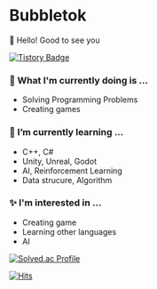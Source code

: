 # Bubbletok
👋 Hello! Good to see you

[![Tistory Badge](https://img.shields.io/badge/Tistory-000000?style=flat-square&logo=Tistory&link=https://trypro329.tistory.com)](https://trypro329.tistory.com)

### 🔭 What I'm currently doing is ...
  - Solving Programming Problems
  - Creating games
### 🌱 I’m currently learning ...
  - C++, C#
  - Unity, Unreal, Godot
  - AI, Reinforcement Learning
  - Data strucure, Algorithm
### ✨ l'm interested in ...
  - Creating game
  - Learning other languages
  - AI

[![Solved.ac Profile](http://mazassumnida.wtf/api/generate_badge?boj=ghdthd123)](https://solved.ac/ghdthd123)

[![Hits](https://hits.seeyoufarm.com/api/count/incr/badge.svg?url=https%3A%2F%2Fgithub.com%2Fbubbletok&count_bg=%230092FF&title_bg=%233CBDFF&icon=jenkins.svg&icon_color=%230E0E0E&title=Today%2FTotal&edge_flat=false)](https://hits.seeyoufarm.com)
